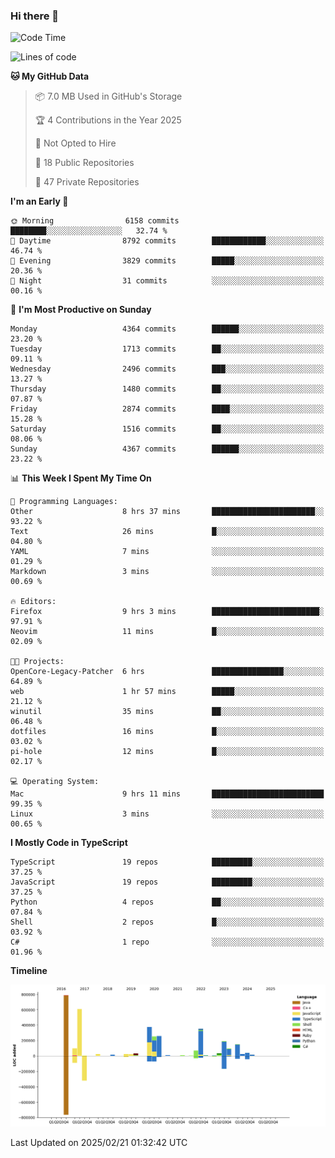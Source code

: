 ### Hi there 👋

<!--
**Clumsy-Coder/Clumsy-Coder** is a ✨ _special_ ✨ repository because its `README.md` (this file) appears on your GitHub profile.

Here are some ideas to get you started:

- 🔭 I’m currently working on ...
- 🌱 I’m currently learning ...
- 👯 I’m looking to collaborate on ...
- 🤔 I’m looking for help with ...
- 💬 Ask me about ...
- 📫 How to reach me: ...
- 😄 Pronouns: ...
- ⚡ Fun fact: ...
-->

<!-- anmol098/waka-readme-stats -->
<!--START_SECTION:waka-->
![Code Time](http://img.shields.io/badge/Code%20Time-1%2C164%20hrs%203%20mins-blue)

![Lines of code](https://img.shields.io/badge/From%20Hello%20World%20I%27ve%20Written-3.5%20million%20lines%20of%20code-blue)

**🐱 My GitHub Data** 

> 📦 7.0 MB Used in GitHub's Storage 
 > 
> 🏆 4 Contributions in the Year 2025
 > 
> 🚫 Not Opted to Hire
 > 
> 📜 18 Public Repositories 
 > 
> 🔑 47 Private Repositories 
 > 
**I'm an Early 🐤** 

```text
🌞 Morning                6158 commits        ████████░░░░░░░░░░░░░░░░░   32.74 % 
🌆 Daytime                8792 commits        ████████████░░░░░░░░░░░░░   46.74 % 
🌃 Evening                3829 commits        █████░░░░░░░░░░░░░░░░░░░░   20.36 % 
🌙 Night                  31 commits          ░░░░░░░░░░░░░░░░░░░░░░░░░   00.16 % 
```
📅 **I'm Most Productive on Sunday** 

```text
Monday                   4364 commits        ██████░░░░░░░░░░░░░░░░░░░   23.20 % 
Tuesday                  1713 commits        ██░░░░░░░░░░░░░░░░░░░░░░░   09.11 % 
Wednesday                2496 commits        ███░░░░░░░░░░░░░░░░░░░░░░   13.27 % 
Thursday                 1480 commits        ██░░░░░░░░░░░░░░░░░░░░░░░   07.87 % 
Friday                   2874 commits        ████░░░░░░░░░░░░░░░░░░░░░   15.28 % 
Saturday                 1516 commits        ██░░░░░░░░░░░░░░░░░░░░░░░   08.06 % 
Sunday                   4367 commits        ██████░░░░░░░░░░░░░░░░░░░   23.22 % 
```


📊 **This Week I Spent My Time On** 

```text
💬 Programming Languages: 
Other                    8 hrs 37 mins       ███████████████████████░░   93.22 % 
Text                     26 mins             █░░░░░░░░░░░░░░░░░░░░░░░░   04.80 % 
YAML                     7 mins              ░░░░░░░░░░░░░░░░░░░░░░░░░   01.29 % 
Markdown                 3 mins              ░░░░░░░░░░░░░░░░░░░░░░░░░   00.69 % 

🔥 Editors: 
Firefox                  9 hrs 3 mins        ████████████████████████░   97.91 % 
Neovim                   11 mins             █░░░░░░░░░░░░░░░░░░░░░░░░   02.09 % 

🐱‍💻 Projects: 
OpenCore-Legacy-Patcher  6 hrs               ████████████████░░░░░░░░░   64.89 % 
web                      1 hr 57 mins        █████░░░░░░░░░░░░░░░░░░░░   21.12 % 
winutil                  35 mins             ██░░░░░░░░░░░░░░░░░░░░░░░   06.48 % 
dotfiles                 16 mins             █░░░░░░░░░░░░░░░░░░░░░░░░   03.02 % 
pi-hole                  12 mins             █░░░░░░░░░░░░░░░░░░░░░░░░   02.17 % 

💻 Operating System: 
Mac                      9 hrs 11 mins       █████████████████████████   99.35 % 
Linux                    3 mins              ░░░░░░░░░░░░░░░░░░░░░░░░░   00.65 % 
```

**I Mostly Code in TypeScript** 

```text
TypeScript               19 repos            █████████░░░░░░░░░░░░░░░░   37.25 % 
JavaScript               19 repos            █████████░░░░░░░░░░░░░░░░   37.25 % 
Python                   4 repos             ██░░░░░░░░░░░░░░░░░░░░░░░   07.84 % 
Shell                    2 repos             █░░░░░░░░░░░░░░░░░░░░░░░░   03.92 % 
C#                       1 repo              ░░░░░░░░░░░░░░░░░░░░░░░░░   01.96 % 
```



**Timeline**

![Lines of Code chart](https://raw.githubusercontent.com/Clumsy-Coder/Clumsy-Coder/main/assets/bar_graph.png)


 Last Updated on 2025/02/21 01:32:42 UTC
<!--END_SECTION:waka-->
